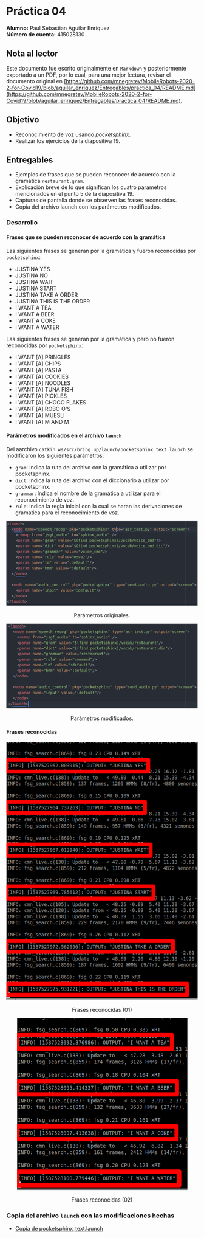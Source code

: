 # Práctica 04

**Alumno:** Paul Sebastian Aguilar Enriquez <br>
**Número de cuenta:** 415028130

## Nota al lector

Este documento fue escrito originalmente en `Markdown` y posteriormente exportado a un PDF, por lo cual, para una mejor lectura, revisar el documento original en [https://github.com/mnegretev/MobileRobots-2020-2-for-Covid19/blob/aguilar_enriquez/Entregables/practica_04/README.md](https://github.com/mnegretev/MobileRobots-2020-2-for-Covid19/blob/aguilar_enriquez/Entregables/practica_04/README.md).

## Objetivo

- Reconocimiento de voz usando *pocketsphinx*.
- Realizar los ejercicios de la diapositiva 19.

## Entregables

- Ejemplos de frases que se pueden reconocer de acuerdo con la gramática `restaurant.gram`.
- Explicación breve de lo que significan los cuatro parámetros mencionados en el punto 5 de la diapositiva 19.
- Capturas de pantalla donde se observen las frases reconocidas.
- Copia del archivo launch con los parámetros modificados.

### Desarrollo

#### Frases que se pueden reconocer de acuerdo con la gramática

Las siguientes frases se generan por la gramática y fueron reconocidas por `pocketsphinx`:

- JUSTINA YES
- JUSTINA NO
- JUSTINA WAIT
- JUSTINA START
- JUSTINA TAKE A ORDER
- JUSTINA THIS IS THE ORDER
- I WANT A TEA
- I WANT A BEER
- I WANT A COKE
- I WANT A WATER

Las siguientes frases se generan por la gramática y pero no fueron reconocidas por `pocketsphinx`:

- I WANT [A] PRINGLES
- I WANT [A] CHIPS
- I WANT [A] PASTA
- I WANT [A] COOKIES
- I WANT [A] NOODLES
- I WANT [A] TUNA FISH
- I WANT [A] PICKLES
- I WANT [A] CHOCO FLAKES
- I WANT [A] ROBO O'S
- I WANT [A] MUESLI
- I WANT [A] M AND M

#### Parámetros modificados en el archivo `launch`

Del aarchivo `catkin_ws/src/bring_up/launch/pocketsphinx_text.launch` se modificaron los siguientes parámetros:

- `gram`: Indica la ruta del archivo con la gramática a utilizar por pocketsphinx.
- `dict`: Indica la ruta del archivo con el diccionario a utilizar por pocketsphinx.
- `grammar`: Indica el nombre de la gramática a utilizar para el reconocimiento de voz.
- `rule`: Indica la regla inicial con la cual se haran las derivaciones de gramatica para el reconocimiento de voz.

<div align="center">

![parametros_originales](./img/practica_04_01.png)

Parámetros originales.

![parametros_modificados](./img/practica_04_02.png)

Parámetros modificados.

</div>

#### Frases reconocidas

<div align="center">

![frases_reconocidas_01](./img/practica_04_03.png)

Frases reconocidas (01)

![frases_reconocidas_02](./img/practica_04_04.png)

Frases reconocidas (02)

</div>

### Copia del archivo `launch` con las modificaciones hechas

- [Copia de pocketsphinx_text.launch](./pocketsphinx_text.launch)
